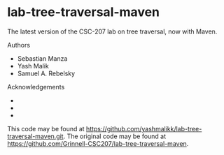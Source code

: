 # lab-tree-traversal-maven

The latest version of the CSC-207 lab on tree traversal, now with Maven.

Authors

* Sebastian Manza
* Yash Malik
* Samuel A. Rebelsky

Acknowledgements

*
*
*

This code may be found at <https://github.com/yashmalikk/lab-tree-traversal-maven.git>. The original code may be found at <https://github.com/Grinnell-CSC207/lab-tree-traversal-maven>.
